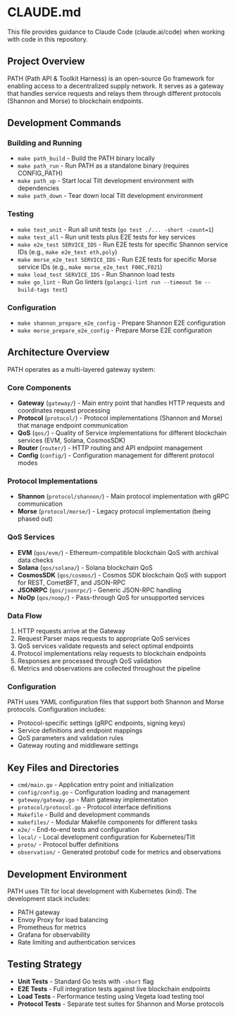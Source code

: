 # CLAUDE.md

This file provides guidance to Claude Code (claude.ai/code) when working with code in this repository.

## Project Overview

PATH (Path API & Toolkit Harness) is an open-source Go framework for enabling access to a decentralized supply network. It serves as a gateway that handles service requests and relays them through different protocols (Shannon and Morse) to blockchain endpoints.

## Development Commands

### Building and Running

- `make path_build` - Build the PATH binary locally
- `make path_run` - Run PATH as a standalone binary (requires CONFIG_PATH)
- `make path_up` - Start local Tilt development environment with dependencies
- `make path_down` - Tear down local Tilt development environment

### Testing

- `make test_unit` - Run all unit tests (`go test ./... -short -count=1`)
- `make test_all` - Run unit tests plus E2E tests for key services
- `make e2e_test SERVICE_IDS` - Run E2E tests for specific Shannon service IDs (e.g., `make e2e_test eth,poly`)
- `make morse_e2e_test SERVICE_IDS` - Run E2E tests for specific Morse service IDs (e.g., `make morse_e2e_test F00C,F021`)
- `make load_test SERVICE_IDS` - Run Shannon load tests
- `make go_lint` - Run Go linters (`golangci-lint run --timeout 5m --build-tags test`)

### Configuration

- `make shannon_prepare_e2e_config` - Prepare Shannon E2E configuration
- `make morse_prepare_e2e_config` - Prepare Morse E2E configuration

## Architecture Overview

PATH operates as a multi-layered gateway system:

### Core Components

- **Gateway** (`gateway/`) - Main entry point that handles HTTP requests and coordinates request processing
- **Protocol** (`protocol/`) - Protocol implementations (Shannon and Morse) that manage endpoint communication
- **QoS** (`qos/`) - Quality of Service implementations for different blockchain services (EVM, Solana, CosmosSDK)
- **Router** (`router/`) - HTTP routing and API endpoint management
- **Config** (`config/`) - Configuration management for different protocol modes

### Protocol Implementations

- **Shannon** (`protocol/shannon/`) - Main protocol implementation with gRPC communication
- **Morse** (`protocol/morse/`) - Legacy protocol implementation (being phased out)

### QoS Services

- **EVM** (`qos/evm/`) - Ethereum-compatible blockchain QoS with archival data checks
- **Solana** (`qos/solana/`) - Solana blockchain QoS
- **CosmosSDK** (`qos/cosmos/`) - Cosmos SDK blockchain QoS with support for REST, CometBFT, and JSON-RPC
- **JSONRPC** (`qos/jsonrpc/`) - Generic JSON-RPC handling
- **NoOp** (`qos/noop/`) - Pass-through QoS for unsupported services

### Data Flow

1. HTTP requests arrive at the Gateway
2. Request Parser maps requests to appropriate QoS services
3. QoS services validate requests and select optimal endpoints
4. Protocol implementations relay requests to blockchain endpoints
5. Responses are processed through QoS validation
6. Metrics and observations are collected throughout the pipeline

### Configuration

PATH uses YAML configuration files that support both Shannon and Morse protocols. Configuration includes:

- Protocol-specific settings (gRPC endpoints, signing keys)
- Service definitions and endpoint mappings
- QoS parameters and validation rules
- Gateway routing and middleware settings

## Key Files and Directories

- `cmd/main.go` - Application entry point and initialization
- `config/config.go` - Configuration loading and management
- `gateway/gateway.go` - Main gateway implementation
- `protocol/protocol.go` - Protocol interface definitions
- `Makefile` - Build and development commands
- `makefiles/` - Modular Makefile components for different tasks
- `e2e/` - End-to-end tests and configuration
- `local/` - Local development configuration for Kubernetes/Tilt
- `proto/` - Protocol buffer definitions
- `observation/` - Generated protobuf code for metrics and observations

## Development Environment

PATH uses Tilt for local development with Kubernetes (kind). The development stack includes:

- PATH gateway
- Envoy Proxy for load balancing
- Prometheus for metrics
- Grafana for observability
- Rate limiting and authentication services

## Testing Strategy

- **Unit Tests** - Standard Go tests with `-short` flag
- **E2E Tests** - Full integration tests against live blockchain endpoints
- **Load Tests** - Performance testing using Vegeta load testing tool
- **Protocol Tests** - Separate test suites for Shannon and Morse protocols
